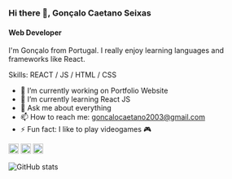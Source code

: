 ### Hi there 👋, Gonçalo Caetano Seixas
#### Web Developer
I'm Gonçalo from Portugal. I really enjoy learning languages and frameworks like React. 

Skills: REACT / JS / HTML / CSS

- 🔭 I’m currently working on Portfolio Website 
- 🌱 I’m currently learning React JS 
- 💬 Ask me about everything 
- 📫 How to reach me: goncalocaetano2003@gmail.com 
- ⚡ Fun fact: I like to play videogames 🎮 


[<img src='https://cdn.jsdelivr.net/npm/simple-icons@3.0.1/icons/github.svg' alt='github' height='20'>](https://github.com/pimps23)  [<img src='https://cdn.jsdelivr.net/npm/simple-icons@3.0.1/icons/instagram.svg' alt='instagram' height='20'>](https://www.instagram.com/goncalo_seixasss/)  [<img src='https://cdn.jsdelivr.net/npm/simple-icons@3.0.1/icons/twitter.svg' alt='twitter' height='20'>](https://twitter.com/gonaloseicas)  

![GitHub stats](https://github-readme-stats.vercel.app/api?username=pimps23&show_icons=true)  




